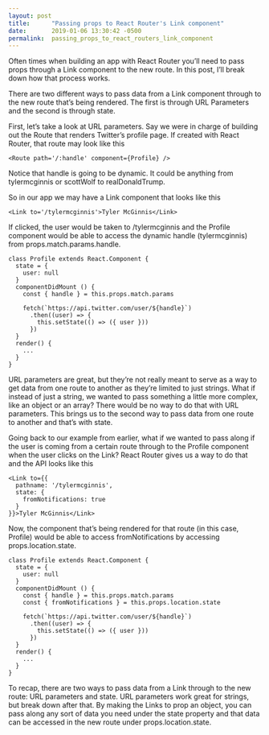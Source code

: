 ```yaml
---
layout: post
title:      "Passing props to React Router's Link component"
date:       2019-01-06 13:30:42 -0500
permalink:  passing_props_to_react_routers_link_component
---
```



Often times when building an app with React Router you’ll need to pass props through a Link component to the new route. In this post, I’ll break down how that process works.

There are two different ways to pass data from a Link component through to the new route that’s being rendered. The first is through URL Parameters and the second is through state.

First, let’s take a look at URL parameters. Say we were in charge of building out the Route that renders Twitter’s profile page. If created with React Router, that route may look like this

```
<Route path='/:handle' component={Profile} />
```

Notice that handle is going to be dynamic. It could be anything from tylermcginnis or scottWolf to realDonaldTrump.

So in our app we may have a Link component that looks like this

```
<Link to='/tylermcginnis'>Tyler McGinnis</Link>
```

If clicked, the user would be taken to /tylermcginnis and the Profile component would be able to access the dynamic handle (tylermcginnis) from props.match.params.handle.

```
class Profile extends React.Component {
  state = {
    user: null
  }
  componentDidMount () {
    const { handle } = this.props.match.params

    fetch(`https://api.twitter.com/user/${handle}`)
      .then((user) => {
        this.setState(() => ({ user }))
      })
  }
  render() {
    ...
  }
}
```
URL parameters are great, but they’re not really meant to serve as a way to get data from one route to another as they’re limited to just strings. What if instead of just a string, we wanted to pass something a little more complex, like an object or an array? There would be no way to do that with URL parameters. This brings us to the second way to pass data from one route to another and that’s with state.

Going back to our example from earlier, what if we wanted to pass along if the user is coming from a certain route through to the Profile component when the user clicks on the Link? React Router gives us a way to do that and the API looks like this

```
<Link to={{
  pathname: '/tylermcginnis',
  state: {
    fromNotifications: true
  }
}}>Tyler McGinnis</Link>
```

Now, the component that’s being rendered for that route (in this case, Profile) would be able to access fromNotifications by accessing props.location.state.

```
class Profile extends React.Component {
  state = {
    user: null
  }
  componentDidMount () {
    const { handle } = this.props.match.params
    const { fromNotifications } = this.props.location.state

    fetch(`https://api.twitter.com/user/${handle}`)
      .then((user) => {
        this.setState(() => ({ user }))
      })
  }
  render() {
    ...
  }
}
```

To recap, there are two ways to pass data from a Link through to the new route: URL parameters and state. URL parameters work great for strings, but break down after that. By making the Links to prop an object, you can pass along any sort of data you need under the state property and that data can be accessed in the new route under props.location.state.

